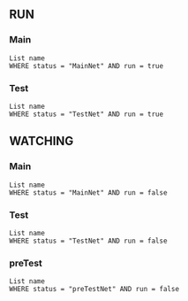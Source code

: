 ## RUN
### Main 
```dataview
List name
WHERE status = "MainNet" AND run = true
```


### Test
```dataview
List name
WHERE status = "TestNet" AND run = true
```




## WATCHING 
### Main 
```dataview
List name
WHERE status = "MainNet" AND run = false
```


### Test
```dataview
List name
WHERE status = "TestNet" AND run = false
```


### preTest
```dataview
List name
WHERE status = "preTestNet" AND run = false
```